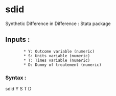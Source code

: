 # sdid
Synthetic Difference in Difference :  Stata package

## Inputs :
            * Y: Outcome variable (numeric)
            * S: Units variable (numeric)
            * T: Times variable (numeric)
            * D: Dummy of treatement (numeric)

### Syntax : 
sdid Y S T D
